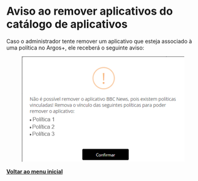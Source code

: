 # Aviso ao remover aplicativos do catálogo de aplicativos

Caso o administrador tente remover um aplicativo que esteja associado à uma política no  Argos+, ele receberá o seguinte aviso:

<figure><img src="../../../.gitbook/assets/image (7) (1) (1) (1) (1) (1) (1).png" alt=""><figcaption></figcaption></figure>

[**Voltar ao menu inicial**](./)
